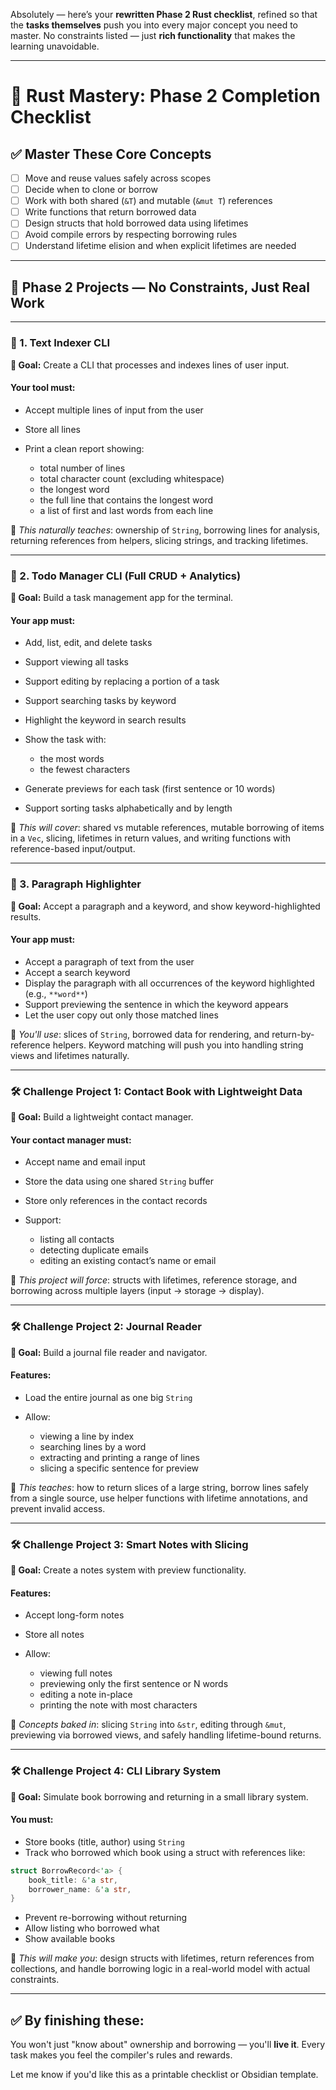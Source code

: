 Absolutely — here’s your **rewritten Phase 2 Rust checklist**, refined so that the **tasks themselves** push you into every major concept you need to master. No constraints listed — just **rich functionality** that makes the learning unavoidable.

---

# 🦀 Rust Mastery: Phase 2 Completion Checklist

## ✅ Master These Core Concepts

- [ ] Move and reuse values safely across scopes
- [ ] Decide when to clone or borrow
- [ ] Work with both shared (`&T`) and mutable (`&mut T`) references
- [ ] Write functions that return borrowed data
- [ ] Design structs that hold borrowed data using lifetimes
- [ ] Avoid compile errors by respecting borrowing rules
- [ ] Understand lifetime elision and when explicit lifetimes are needed

---

## 🔨 Phase 2 Projects — No Constraints, Just Real Work

---

### 📌 1. Text Indexer CLI

**🎯 Goal:** Create a CLI that processes and indexes lines of user input.

#### Your tool must:

- Accept multiple lines of input from the user
- Store all lines
- Print a clean report showing:

  - total number of lines
  - total character count (excluding whitespace)
  - the longest word
  - the full line that contains the longest word
  - a list of first and last words from each line

📘 _This naturally teaches_:
ownership of `String`, borrowing lines for analysis, returning references from helpers, slicing strings, and tracking lifetimes.

---

### 📌 2. Todo Manager CLI (Full CRUD + Analytics)

**🎯 Goal:** Build a task management app for the terminal.

#### Your app must:

- Add, list, edit, and delete tasks
- Support viewing all tasks
- Support editing by replacing a portion of a task
- Support searching tasks by keyword
- Highlight the keyword in search results
- Show the task with:

  - the most words
  - the fewest characters

- Generate previews for each task (first sentence or 10 words)
- Support sorting tasks alphabetically and by length

📘 _This will cover_:
shared vs mutable references, mutable borrowing of items in a `Vec`, slicing, lifetimes in return values, and writing functions with reference-based input/output.

---

### 📌 3. Paragraph Highlighter

**🎯 Goal:** Accept a paragraph and a keyword, and show keyword-highlighted results.

#### Your app must:

- Accept a paragraph of text from the user
- Accept a search keyword
- Display the paragraph with all occurrences of the keyword highlighted (e.g., `**word**`)
- Support previewing the sentence in which the keyword appears
- Let the user copy out only those matched lines

📘 _You'll use_:
slices of `String`, borrowed data for rendering, and return-by-reference helpers. Keyword matching will push you into handling string views and lifetimes naturally.

---

### 🛠️ Challenge Project 1: Contact Book with Lightweight Data

**🎯 Goal:** Build a lightweight contact manager.

#### Your contact manager must:

- Accept name and email input
- Store the data using one shared `String` buffer
- Store only references in the contact records
- Support:

  - listing all contacts
  - detecting duplicate emails
  - editing an existing contact’s name or email

📘 _This project will force_:
structs with lifetimes, reference storage, and borrowing across multiple layers (input -> storage -> display).

---

### 🛠️ Challenge Project 2: Journal Reader

**🎯 Goal:** Build a journal file reader and navigator.

#### Features:

- Load the entire journal as one big `String`
- Allow:

  - viewing a line by index
  - searching lines by a word
  - extracting and printing a range of lines
  - slicing a specific sentence for preview

📘 _This teaches_:
how to return slices of a large string, borrow lines safely from a single source, use helper functions with lifetime annotations, and prevent invalid access.

---

### 🛠️ Challenge Project 3: Smart Notes with Slicing

**🎯 Goal:** Create a notes system with preview functionality.

#### Features:

- Accept long-form notes
- Store all notes
- Allow:

  - viewing full notes
  - previewing only the first sentence or N words
  - editing a note in-place
  - printing the note with most characters

📘 _Concepts baked in_:
slicing `String` into `&str`, editing through `&mut`, previewing via borrowed views, and safely handling lifetime-bound returns.

---

### 🛠️ Challenge Project 4: CLI Library System

**🎯 Goal:** Simulate book borrowing and returning in a small library system.

#### You must:

- Store books (title, author) using `String`
- Track who borrowed which book using a struct with references like:

```rust
struct BorrowRecord<'a> {
    book_title: &'a str,
    borrower_name: &'a str,
}
```

- Prevent re-borrowing without returning
- Allow listing who borrowed what
- Show available books

📘 _This will make you_:
design structs with lifetimes, return references from collections, and handle borrowing logic in a real-world model with actual constraints.

---

## ✅ By finishing these:

You won't just "know about" ownership and borrowing — you'll **live it**. Every task makes you feel the compiler's rules and rewards.

Let me know if you'd like this as a printable checklist or Obsidian template.
